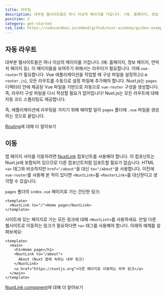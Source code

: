```yaml
---
title: 라우팅
description: 대부분 웹사이트들은 하나 이상의 페이지를 가집니다. (예. 홈페이지, 정보 페이지, 연락처 페이지 등). 이 페이지들을 보여주기 위해서는 라우터가 필요합니다.
position: 2
category: get-started
csb_link: https://codesandbox.io/embed/github/nuxt-academy/guides-examples/tree/master/01_get_started/02_routing?fontsize=14&hidenavigation=1&theme=dark
---
```


## 자동 라우트

대부분 웹사이트들은 하나 이상의 페이지를 가집니다. (예: 홈페이지, 정보 페이지, 연락처 페이지 등). 이 페이지들을 보여주기 위해서는 라우터가 필요합니다. 이때 `vue-router`가 필요합니다. Vue 애플리케이션을 작업할 때 구성 파일을 설정하고(i.e. `router.js`), 모든 라우트를 수동으로 설정 파일에 추가해야 합니다. Nuxt.js는 `pages` 디렉터리 안에 제공된 Vue 파일을 기반으로 자동으로 `vue-router` 구성을 생성합니다. 즉, 라우터 구성 파일을 다시 작성할 필요가 없어집니다! Nuxt.js는 모든 라우트에 대해 자동 코드 스플리팅도 제공합니다.

즉, 애플리케이션에 라우팅을 가지기 위해 해야할 일이 `pages` 폴더에 `.vue` 파일을 생성하는 것으로 끝입니다.

<base-alert type="next">

[Routing](/guides/features/file-system-routing)에 대해 더 알아보기

</base-alert>

## 이동

앱 페이지 사이를 이동하려면 [NuxtLink](/guides/features/nuxt-components#the-nuxtlink-component) 컴포넌트를 사용해야 합니다. 이 컴포넌트는 Nuxt.js에 포함되어 있으므로 다른 컴포넌트처럼 임포트할 필요가 없습니다. HTML `<a>` 태그와 비슷하지만 `href="/about"`을 대신 `to="/about"`을 사용합니다. 이전에 `vue-router`를 사용해 본 적이 있다면 `<NuxtLink>`를 `<RouterLink>`를 대신한다고 생각할 수 있습니다.

`pages` 폴더의 `index.vue` 페이지로 가는 간단한 링크:

```html{}[pages/index.vue]
<template>
  <NuxtLink to="/">Home page</NuxtLink>
</template>
```

사이트에 있는 페이지로 가는 모든 링크에 대해 `<NuxtLint>`를 사용하세요. 만일 다른 웹사이트로 이동하는 링크가 필요하다면 `<a>` 태그를 사용해야 합니다. 아래의 예제를 살펴보세요:

```html{}[pages/index.vue]
<template>
  <main>
    <h1>Home page</h1>
    <NuxtLink to="/about">
      About (Nuxt 앱에 속하는 내부 링크)
    </NuxtLink>
    <a href="https://nuxtjs.org">다른 페이지로 이동하는 외부 링크</a>
  </main>
</template>
```

<app-modal>
  <code-sandbox :src="csb_link"></code-sandbox>
</app-modal>

<base-alert type="next">

[NuxtLink component](/guides/features/nuxt-components#the-nuxtlink-component)에 대해 더 알아보기

</base-alert>

